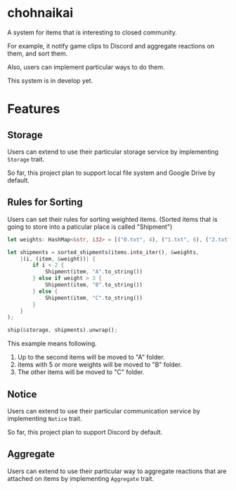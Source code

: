 # chohnaikai

A system for items that is interesting to closed community.

For example, it notify game clips to Discord and aggregate reactions on them, and sort them.

Also, users can implement particular ways to do them.

This system is in develop yet.

# Features

## Storage

Users can extend to use their particular storage service by implementing `Storage` trait.

So far, this project plan to support local file system and Google Drive by default.

## Rules for Sorting

Users can set their rules for sorting weighted items. (Sorted items that is going to store into a paticular place is called "Shipment")

```rust
let weights: HashMap<&str, i32> = [("0.txt", 4), ("1.txt", 6), ("2.txt", 3), ("3.txt", 5)].iter().cloned().collect();

let shipments = sorted_shipments(items.into_iter(), &weights,
    |(i, (item, &weight))| {
        if i < 2 {
            Shipment(item, "A".to_string())
        } else if weight > 3 {
            Shipment(item, "B".to_string())
        } else {
            Shipment(item, "C".to_string())
        }
    }
);

ship(&storage, shipments).unwrap();
```

This example means following.

1. Up to the second items will be moved to "A" folder.
2. items with 5 or more weights will be moved to "B" folder.
3. The other items will be moved to "C" folder.

## Notice

Users can extend to use their particular communication service by implementing `Notice` trait.

So far, this project plan to support Discord by default.

## Aggregate

Users can extend to use their particular way to aggregate reactions that are attached on items by implementing `Aggregate` trait.

